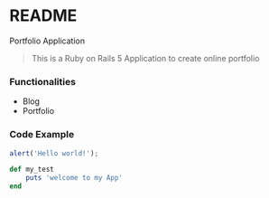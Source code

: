 # README

Portfolio Application

> This is a Ruby on Rails 5 Application to create online portfolio

### Functionalities

- Blog
- Portfolio

###  Code Example

```javascript
alert('Hello world!');
```

```ruby
def my_test
    puts 'welcome to my App'
end
```